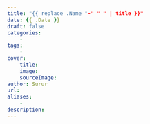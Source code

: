 ```yaml
---
title: "{{ replace .Name "-" " " | title }}"
date: {{ .Date }}
draft: false
categories: 
    -
tags:
    -
cover:
    title: 
    image: 
    sourceImage:
author: Surur
url:
aliases:
    -
description:
---
```



